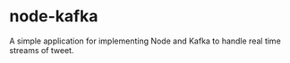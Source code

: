 # node-kafka

A simple application for implementing Node and Kafka to handle real time streams of tweet.
